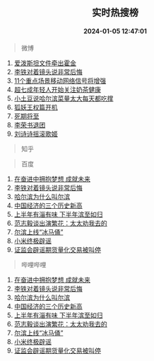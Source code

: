 <div align="center"><h2>实时热搜榜</h2><h4>2024-01-05 12:47:01</h4></div>

> 微博  

1. [爱泼斯坦文件牵出霍金](https://s.weibo.com/weibo?q=%23%E7%88%B1%E6%B3%BC%E6%96%AF%E5%9D%A6%E6%96%87%E4%BB%B6%E7%89%B5%E5%87%BA%E9%9C%8D%E9%87%91%23&t=31&band_rank=1&Refer=top)<br />
2. [李铁对着镜头说非常后悔](https://s.weibo.com/weibo?q=%23%E6%9D%8E%E9%93%81%E5%AF%B9%E7%9D%80%E9%95%9C%E5%A4%B4%E8%AF%B4%E9%9D%9E%E5%B8%B8%E5%90%8E%E6%82%94%23&t=31&band_rank=2&Refer=top)<br />
3. [11个重点场景移动网络信号将增强](https://s.weibo.com/weibo?q=%2311%E4%B8%AA%E9%87%8D%E7%82%B9%E5%9C%BA%E6%99%AF%E7%A7%BB%E5%8A%A8%E7%BD%91%E7%BB%9C%E4%BF%A1%E5%8F%B7%E5%B0%86%E5%A2%9E%E5%BC%BA%23&t=31&band_rank=3&Refer=top)<br />
4. [超七成年轻人开始关注奶茶健康](https://s.weibo.com/weibo?q=%23%E8%B6%85%E4%B8%83%E6%88%90%E5%B9%B4%E8%BD%BB%E4%BA%BA%E5%BC%80%E5%A7%8B%E5%85%B3%E6%B3%A8%E5%A5%B6%E8%8C%B6%E5%81%A5%E5%BA%B7%23&t=31&band_rank=4&Refer=top)<br />
5. [小土豆说哈尔滨菜量太大每天都吃撑](https://s.weibo.com/weibo?q=%23%E5%B0%8F%E5%9C%9F%E8%B1%86%E8%AF%B4%E5%93%88%E5%B0%94%E6%BB%A8%E8%8F%9C%E9%87%8F%E5%A4%AA%E5%A4%A7%E6%AF%8F%E5%A4%A9%E9%83%BD%E5%90%83%E6%92%91%23&t=31&band_rank=5&Refer=top)<br />
6. [狐妖王权篇开机](https://s.weibo.com/weibo?q=%E7%8B%90%E5%A6%96%E7%8E%8B%E6%9D%83%E7%AF%87%E5%BC%80%E6%9C%BA&t=31&band_rank=6&Refer=top)<br />
7. [死期将至](https://s.weibo.com/weibo?q=%E6%AD%BB%E6%9C%9F%E5%B0%86%E8%87%B3&t=31&band_rank=7&Refer=top)<br />
8. [李荣书退团](https://s.weibo.com/weibo?q=%23%E6%9D%8E%E8%8D%A3%E4%B9%A6%E9%80%80%E5%9B%A2%23&t=31&band_rank=8&Refer=top)<br />
9. [刘诗诗摇滚歌姬](https://s.weibo.com/weibo?q=%23%E5%88%98%E8%AF%97%E8%AF%97%E6%91%87%E6%BB%9A%E6%AD%8C%E5%A7%AC%23&t=31&band_rank=9&Refer=top)<br />

> 知乎  


> 百度  

1. [在奋进中拥抱梦想 成就未来](https://www.baidu.com/s?wd=%E5%9C%A8%E5%A5%8B%E8%BF%9B%E4%B8%AD%E6%8B%A5%E6%8A%B1%E6%A2%A6%E6%83%B3+%E6%88%90%E5%B0%B1%E6%9C%AA%E6%9D%A5&sa=fyb_news&rsv_dl=fyb_news)<br />
2. [李铁对着镜头说非常后悔](https://www.baidu.com/s?wd=%E6%9D%8E%E9%93%81%E5%AF%B9%E7%9D%80%E9%95%9C%E5%A4%B4%E8%AF%B4%E9%9D%9E%E5%B8%B8%E5%90%8E%E6%82%94&sa=fyb_news&rsv_dl=fyb_news)<br />
3. [哈尔滨为什么叫尔滨](https://www.baidu.com/s?wd=%E5%93%88%E5%B0%94%E6%BB%A8%E4%B8%BA%E4%BB%80%E4%B9%88%E5%8F%AB%E5%B0%94%E6%BB%A8&sa=fyb_news&rsv_dl=fyb_news)<br />
4. [中国经济的三个历史新高](https://www.baidu.com/s?wd=%E4%B8%AD%E5%9B%BD%E7%BB%8F%E6%B5%8E%E7%9A%84%E4%B8%89%E4%B8%AA%E5%8E%86%E5%8F%B2%E6%96%B0%E9%AB%98&sa=fyb_news&rsv_dl=fyb_news)<br />
5. [上半年有淄有味 下半年滨至如归](https://www.baidu.com/s?wd=%E4%B8%8A%E5%8D%8A%E5%B9%B4%E6%9C%89%E6%B7%84%E6%9C%89%E5%91%B3+%E4%B8%8B%E5%8D%8A%E5%B9%B4%E6%BB%A8%E8%87%B3%E5%A6%82%E5%BD%92&sa=fyb_news&rsv_dl=fyb_news)<br />
6. [范志毅谈出演繁花：太太劝我去的](https://www.baidu.com/s?wd=%E8%8C%83%E5%BF%97%E6%AF%85%E8%B0%88%E5%87%BA%E6%BC%94%E7%B9%81%E8%8A%B1%EF%BC%9A%E5%A4%AA%E5%A4%AA%E5%8A%9D%E6%88%91%E5%8E%BB%E7%9A%84&sa=fyb_news&rsv_dl=fyb_news)<br />
7. [尔滨上线“冰马俑”](https://www.baidu.com/s?wd=%E5%B0%94%E6%BB%A8%E4%B8%8A%E7%BA%BF%E2%80%9C%E5%86%B0%E9%A9%AC%E4%BF%91%E2%80%9D&sa=fyb_news&rsv_dl=fyb_news)<br />
8. [小米终极辟谣](https://www.baidu.com/s?wd=%E5%B0%8F%E7%B1%B3%E7%BB%88%E6%9E%81%E8%BE%9F%E8%B0%A3&sa=fyb_news&rsv_dl=fyb_news)<br />
9. [证监会辟谣期货量化交易被叫停](https://www.baidu.com/s?wd=%E8%AF%81%E7%9B%91%E4%BC%9A%E8%BE%9F%E8%B0%A3%E6%9C%9F%E8%B4%A7%E9%87%8F%E5%8C%96%E4%BA%A4%E6%98%93%E8%A2%AB%E5%8F%AB%E5%81%9C&sa=fyb_news&rsv_dl=fyb_news)<br />

> 哔哩哔哩  

1. [在奋进中拥抱梦想 成就未来](https://www.baidu.com/s?wd=%E5%9C%A8%E5%A5%8B%E8%BF%9B%E4%B8%AD%E6%8B%A5%E6%8A%B1%E6%A2%A6%E6%83%B3+%E6%88%90%E5%B0%B1%E6%9C%AA%E6%9D%A5&sa=fyb_news&rsv_dl=fyb_news)<br />
2. [李铁对着镜头说非常后悔](https://www.baidu.com/s?wd=%E6%9D%8E%E9%93%81%E5%AF%B9%E7%9D%80%E9%95%9C%E5%A4%B4%E8%AF%B4%E9%9D%9E%E5%B8%B8%E5%90%8E%E6%82%94&sa=fyb_news&rsv_dl=fyb_news)<br />
3. [哈尔滨为什么叫尔滨](https://www.baidu.com/s?wd=%E5%93%88%E5%B0%94%E6%BB%A8%E4%B8%BA%E4%BB%80%E4%B9%88%E5%8F%AB%E5%B0%94%E6%BB%A8&sa=fyb_news&rsv_dl=fyb_news)<br />
4. [中国经济的三个历史新高](https://www.baidu.com/s?wd=%E4%B8%AD%E5%9B%BD%E7%BB%8F%E6%B5%8E%E7%9A%84%E4%B8%89%E4%B8%AA%E5%8E%86%E5%8F%B2%E6%96%B0%E9%AB%98&sa=fyb_news&rsv_dl=fyb_news)<br />
5. [上半年有淄有味 下半年滨至如归](https://www.baidu.com/s?wd=%E4%B8%8A%E5%8D%8A%E5%B9%B4%E6%9C%89%E6%B7%84%E6%9C%89%E5%91%B3+%E4%B8%8B%E5%8D%8A%E5%B9%B4%E6%BB%A8%E8%87%B3%E5%A6%82%E5%BD%92&sa=fyb_news&rsv_dl=fyb_news)<br />
6. [范志毅谈出演繁花：太太劝我去的](https://www.baidu.com/s?wd=%E8%8C%83%E5%BF%97%E6%AF%85%E8%B0%88%E5%87%BA%E6%BC%94%E7%B9%81%E8%8A%B1%EF%BC%9A%E5%A4%AA%E5%A4%AA%E5%8A%9D%E6%88%91%E5%8E%BB%E7%9A%84&sa=fyb_news&rsv_dl=fyb_news)<br />
7. [尔滨上线“冰马俑”](https://www.baidu.com/s?wd=%E5%B0%94%E6%BB%A8%E4%B8%8A%E7%BA%BF%E2%80%9C%E5%86%B0%E9%A9%AC%E4%BF%91%E2%80%9D&sa=fyb_news&rsv_dl=fyb_news)<br />
8. [小米终极辟谣](https://www.baidu.com/s?wd=%E5%B0%8F%E7%B1%B3%E7%BB%88%E6%9E%81%E8%BE%9F%E8%B0%A3&sa=fyb_news&rsv_dl=fyb_news)<br />
9. [证监会辟谣期货量化交易被叫停](https://www.baidu.com/s?wd=%E8%AF%81%E7%9B%91%E4%BC%9A%E8%BE%9F%E8%B0%A3%E6%9C%9F%E8%B4%A7%E9%87%8F%E5%8C%96%E4%BA%A4%E6%98%93%E8%A2%AB%E5%8F%AB%E5%81%9C&sa=fyb_news&rsv_dl=fyb_news)<br />
